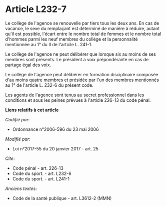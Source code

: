 # Article L232-7

Le collège de l'agence se renouvelle par tiers tous les deux ans. En cas de vacance, le  sexe du remplaçant est déterminé de
manière à réduire, autant qu'il est possible, l'écart entre le nombre total de femmes et le nombre total d'hommes parmi les
neuf membres du collège et la personnalité mentionnée au 1° du II de l'article L. 241-1.

Le collège de l'agence ne peut délibérer que lorsque six au moins de ses membres sont présents. Le président a voix
prépondérante en cas de partage égal des voix. 

Le collège de l'agence peut délibérer en formation disciplinaire composée d'au moins quatre membres et présidée par l'un des
membres mentionnés au 1° de l'article L. 232-6 du présent code. 

Les agents de l'agence sont tenus au secret professionnel dans les conditions et sous les peines prévues à l'article 226-13
du code pénal.

**Liens relatifs à cet article**

_Codifié par_:

  - Ordonnance n°2006-596 du 23 mai 2006

_Modifié par_:

  - Loi n°2017-55 du 20 janvier 2017 - art. 25

_Cite_:

  - Code pénal - art. 226-13
  - Code du sport. - art. L232-6
  - Code du sport. - art. L241-1

_Anciens textes_:

  - Code de la santé publique - art. L3612-2 (MMN)
